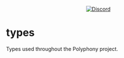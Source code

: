 <div align="center">
  
  [![Discord]][Discord-invite]
  
</div>

# types
Types used throughout the Polyphony project.

[Discord]: https://dcbadge.vercel.app/api/server/m3FpcapGDD?style=flat
[Discord-invite]: https://discord.com/invite/m3FpcapGDD
